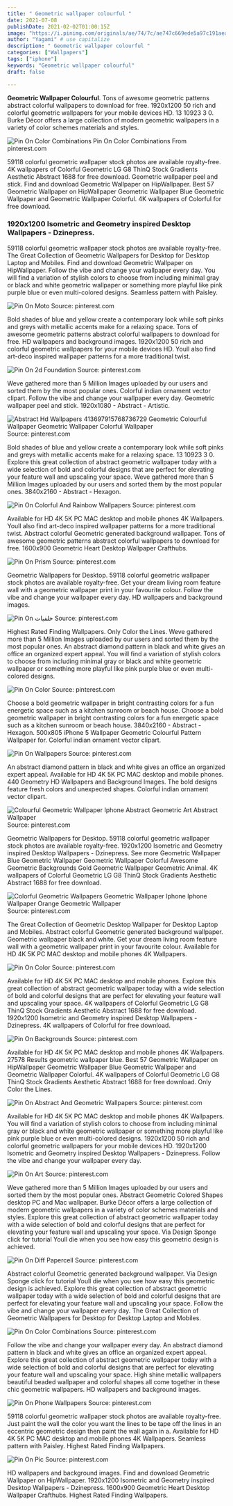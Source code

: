 ```yaml
---
title: " Geometric wallpaper colourful "
date: 2021-07-08
publishDate: 2021-02-02T01:00:15Z
image: "https://i.pinimg.com/originals/ae/74/7c/ae747c669ede5a97c191aea61eb675df.png"
author: "Yagami" # use capitalize
description: " Geometric wallpaper colourful "
categories: ["Wallpapers"]
tags: ["iphone"]
keywords: "Geometric wallpaper colourful"
draft: false

---
```



**Geometric Wallpaper Colourful**. Tons of awesome geometric patterns abstract colorful wallpapers to download for free. 1920x1200 50 rich and colorful geometric wallpapers for your mobile devices HD. 13 10923 3 0. Burke Décor offers a large collection of modern geometric wallpapers in a variety of color schemes materials and styles.

![Pin On Color Combinations](https://i.pinimg.com/originals/af/68/5b/af685bf944db01348e63687b69ff6b61.jpg "Pin On Color Combinations")
Pin On Color Combinations From pinterest.com


59118 colorful geometric wallpaper stock photos are available royalty-free. 4K wallpapers of Colorful Geometric LG G8 ThinQ Stock Gradients Aesthetic Abstract 1688 for free download. Geometric wallpaper peel and stick. Find and download Geometric Wallpaper on HipWallpaper. Best 57 Geometric Wallpaper on HipWallpaper Geometric Wallpaper Blue Geometric Wallpaper and Geometric Wallpaper Colorful. 4K wallpapers of Colorful for free download.

### 1920x1200 Isometric and Geometry inspired Desktop Wallpapers - Dzinepress.

59118 colorful geometric wallpaper stock photos are available royalty-free. The Great Collection of Geometric Wallpapers for Desktop for Desktop Laptop and Mobiles. Find and download Geometric Wallpaper on HipWallpaper. Follow the vibe and change your wallpaper every day. You will find a variation of stylish colors to choose from including minimal gray or black and white geometric wallpaper or something more playful like pink purple blue or even multi-colored designs. Seamless pattern with Paisley.


![Pin On Moto](https://i.pinimg.com/originals/c8/0d/1c/c80d1ca74877c5a07811326ca32e315f.jpg "Pin On Moto")
Source: pinterest.com

Bold shades of blue and yellow create a contemporary look while soft pinks and greys with metallic accents make for a relaxing space. Tons of awesome geometric patterns abstract colorful wallpapers to download for free. HD wallpapers and background images. 1920x1200 50 rich and colorful geometric wallpapers for your mobile devices HD. Youll also find art-deco inspired wallpaper patterns for a more traditional twist.

![Pin On 2d Foundation](https://i.pinimg.com/originals/7b/8a/98/7b8a983faf282cab258cbfe9f5c226bb.jpg "Pin On 2d Foundation")
Source: pinterest.com

Weve gathered more than 5 Million Images uploaded by our users and sorted them by the most popular ones. Colorful indian ornament vector clipart. Follow the vibe and change your wallpaper every day. Geometric wallpaper peel and stick. 1920x1080 - Abstract - Artistic.

![Abstract Hd Wallpapers 413697915768736729 Geometric Colourful Wallpaper Geometric Wallpaper Colorful Wallpaper](https://i.pinimg.com/564x/c5/ed/84/c5ed84462c138d256a9a11bd9fb273f0.jpg "Abstract Hd Wallpapers 413697915768736729 Geometric Colourful Wallpaper Geometric Wallpaper Colorful Wallpaper")
Source: pinterest.com

Bold shades of blue and yellow create a contemporary look while soft pinks and greys with metallic accents make for a relaxing space. 13 10923 3 0. Explore this great collection of abstract geometric wallpaper today with a wide selection of bold and colorful designs that are perfect for elevating your feature wall and upscaling your space. Weve gathered more than 5 Million Images uploaded by our users and sorted them by the most popular ones. 3840x2160 - Abstract - Hexagon.

![Pin On Colorful And Rainbow Wallpapers](https://i.pinimg.com/originals/54/ce/92/54ce92eae415b058c4f8dfa510bb6465.jpg "Pin On Colorful And Rainbow Wallpapers")
Source: pinterest.com

Available for HD 4K 5K PC MAC desktop and mobile phones 4K Wallpapers. Youll also find art-deco inspired wallpaper patterns for a more traditional twist. Abstract colorful Geometric generated background wallpaper. Tons of awesome geometric patterns abstract colorful wallpapers to download for free. 1600x900 Geometric Heart Desktop Wallpaper Crafthubs.

![Pin On Prism](https://i.pinimg.com/originals/3c/22/d7/3c22d7d2588027032d442b364674a00f.jpg "Pin On Prism")
Source: pinterest.com

Geometric Wallpapers for Desktop. 59118 colorful geometric wallpaper stock photos are available royalty-free. Get your dream living room feature wall with a geometric wallpaper print in your favourite colour. Follow the vibe and change your wallpaper every day. HD wallpapers and background images.

![Pin On خلفيات](https://i.pinimg.com/originals/4a/5c/e6/4a5ce6864b8e577de59b4b351967f01c.jpg "Pin On خلفيات")
Source: pinterest.com

Highest Rated Finding Wallpapers. Only Color the Lines. Weve gathered more than 5 Million Images uploaded by our users and sorted them by the most popular ones. An abstract diamond pattern in black and white gives an office an organized expert appeal. You will find a variation of stylish colors to choose from including minimal gray or black and white geometric wallpaper or something more playful like pink purple blue or even multi-colored designs.

![Pin On Color](https://i.pinimg.com/originals/00/de/c8/00dec8e8f21e53212f2786e93ac1e0cb.jpg "Pin On Color")
Source: pinterest.com

Choose a bold geometric wallpaper in bright contrasting colors for a fun energetic space such as a kitchen sunroom or beach house. Choose a bold geometric wallpaper in bright contrasting colors for a fun energetic space such as a kitchen sunroom or beach house. 3840x2160 - Abstract - Hexagon. 500x805 iPhone 5 Wallpaper Geometric Colourful Pattern Wallpaper for. Colorful indian ornament vector clipart.

![Pin On Wallpapers](https://i.pinimg.com/736x/56/6d/dd/566dddb51e962ffec8c2ca543c308c49.jpg "Pin On Wallpapers")
Source: pinterest.com

An abstract diamond pattern in black and white gives an office an organized expert appeal. Available for HD 4K 5K PC MAC desktop and mobile phones. 440 Geometry HD Wallpapers and Background Images. The bold designs feature fresh colors and unexpected shapes. Colorful indian ornament vector clipart.

![Colourful Geometric Wallpaper Iphone Abstract Geometric Art Abstract Wallpaper](https://i.pinimg.com/originals/7b/2b/b8/7b2bb8b0eaab2c7619f172cd91d9f7a9.jpg "Colourful Geometric Wallpaper Iphone Abstract Geometric Art Abstract Wallpaper")
Source: pinterest.com

Geometric Wallpapers for Desktop. 59118 colorful geometric wallpaper stock photos are available royalty-free. 1920x1200 Isometric and Geometry inspired Desktop Wallpapers - Dzinepress. See more Geometric Wallpaper Blue Geometric Wallpaper Geometric Wallpaper Colorful Awesome Geometric Backgrounds Gold Geometric Wallpaper Geometric Animal. 4K wallpapers of Colorful Geometric LG G8 ThinQ Stock Gradients Aesthetic Abstract 1688 for free download.

![Colorful Geometric Wallpapers Geometric Wallpaper Iphone Iphone Wallpaper Orange Geometric Wallpaper](https://i.pinimg.com/originals/ba/73/4c/ba734c64254b8cc08b859eb65d4ef131.jpg "Colorful Geometric Wallpapers Geometric Wallpaper Iphone Iphone Wallpaper Orange Geometric Wallpaper")
Source: pinterest.com

The Great Collection of Geometric Desktop Wallpaper for Desktop Laptop and Mobiles. Abstract colorful Geometric generated background wallpaper. Geometric wallpaper black and white. Get your dream living room feature wall with a geometric wallpaper print in your favourite colour. Available for HD 4K 5K PC MAC desktop and mobile phones 4K Wallpapers.

![Pin On Color](https://i.pinimg.com/originals/04/0e/73/040e737f297e3f7893b4c6809f54c6dc.jpg "Pin On Color")
Source: pinterest.com

Available for HD 4K 5K PC MAC desktop and mobile phones. Explore this great collection of abstract geometric wallpaper today with a wide selection of bold and colorful designs that are perfect for elevating your feature wall and upscaling your space. 4K wallpapers of Colorful Geometric LG G8 ThinQ Stock Gradients Aesthetic Abstract 1688 for free download. 1920x1200 Isometric and Geometry inspired Desktop Wallpapers - Dzinepress. 4K wallpapers of Colorful for free download.

![Pin On Backgrounds](https://i.pinimg.com/564x/05/bb/82/05bb82377b2e5093b9d189e72d1e01ed.jpg "Pin On Backgrounds")
Source: pinterest.com

Available for HD 4K 5K PC MAC desktop and mobile phones 4K Wallpapers. 27578 Results geometric wallpaper blue. Best 57 Geometric Wallpaper on HipWallpaper Geometric Wallpaper Blue Geometric Wallpaper and Geometric Wallpaper Colorful. 4K wallpapers of Colorful Geometric LG G8 ThinQ Stock Gradients Aesthetic Abstract 1688 for free download. Only Color the Lines.

![Pin On Abstract And Geometric Wallpapers](https://i.pinimg.com/originals/8a/b5/26/8ab5269aeb5c6122bda1c70d58cfe748.jpg "Pin On Abstract And Geometric Wallpapers")
Source: pinterest.com

Available for HD 4K 5K PC MAC desktop and mobile phones 4K Wallpapers. You will find a variation of stylish colors to choose from including minimal gray or black and white geometric wallpaper or something more playful like pink purple blue or even multi-colored designs. 1920x1200 50 rich and colorful geometric wallpapers for your mobile devices HD. 1920x1200 Isometric and Geometry inspired Desktop Wallpapers - Dzinepress. Follow the vibe and change your wallpaper every day.

![Pin On Art](https://i.pinimg.com/736x/ea/f7/0d/eaf70d5b1c32b039551dbfa29072046f.jpg "Pin On Art")
Source: pinterest.com

Weve gathered more than 5 Million Images uploaded by our users and sorted them by the most popular ones. Abstract Geometric Colored Shapes desktop PC and Mac wallpaper. Burke Décor offers a large collection of modern geometric wallpapers in a variety of color schemes materials and styles. Explore this great collection of abstract geometric wallpaper today with a wide selection of bold and colorful designs that are perfect for elevating your feature wall and upscaling your space. Via Design Sponge click for tutorial Youll die when you see how easy this geometric design is achieved.

![Pin On Diff Papercell](https://i.pinimg.com/736x/0d/bc/3a/0dbc3afb540b96a29b823b0e2f28462a.jpg "Pin On Diff Papercell")
Source: pinterest.com

Abstract colorful Geometric generated background wallpaper. Via Design Sponge click for tutorial Youll die when you see how easy this geometric design is achieved. Explore this great collection of abstract geometric wallpaper today with a wide selection of bold and colorful designs that are perfect for elevating your feature wall and upscaling your space. Follow the vibe and change your wallpaper every day. The Great Collection of Geometric Wallpapers for Desktop for Desktop Laptop and Mobiles.

![Pin On Color Combinations](https://i.pinimg.com/originals/af/68/5b/af685bf944db01348e63687b69ff6b61.jpg "Pin On Color Combinations")
Source: pinterest.com

Follow the vibe and change your wallpaper every day. An abstract diamond pattern in black and white gives an office an organized expert appeal. Explore this great collection of abstract geometric wallpaper today with a wide selection of bold and colorful designs that are perfect for elevating your feature wall and upscaling your space. High shine metallic wallpapers beautiful beaded wallpaper and colorful shapes all come together in these chic geometric wallpapers. HD wallpapers and background images.

![Pin On Phone Wallpapers](https://i.pinimg.com/originals/e6/20/ca/e620cae96ac7ce1fe07db8c3214c90fa.jpg "Pin On Phone Wallpapers")
Source: pinterest.com

59118 colorful geometric wallpaper stock photos are available royalty-free. Just paint the wall the color you want the lines to be tape off the lines in an eccentric geometric design then paint the wall again in a. Available for HD 4K 5K PC MAC desktop and mobile phones 4K Wallpapers. Seamless pattern with Paisley. Highest Rated Finding Wallpapers.

![Pin On Pic](https://i.pinimg.com/originals/ae/74/7c/ae747c669ede5a97c191aea61eb675df.png "Pin On Pic")
Source: pinterest.com

HD wallpapers and background images. Find and download Geometric Wallpaper on HipWallpaper. 1920x1200 Isometric and Geometry inspired Desktop Wallpapers - Dzinepress. 1600x900 Geometric Heart Desktop Wallpaper Crafthubs. Highest Rated Finding Wallpapers.

